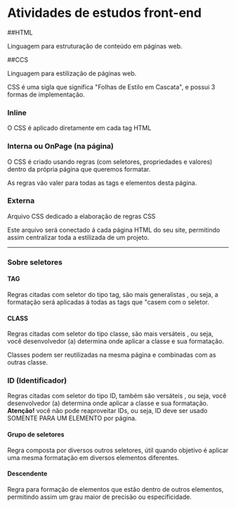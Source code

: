 # Atividades de estudos front-end 

##HTML

Linguagem para estruturação de conteúdo em páginas web. 

##CCS

Linguagem para estilização de páginas web.

CSS é uma sigla que significa "Folhas de Estilo em Cascata", e possui 3 formas de implementação. 

### Inline 

O CSS é aplicado diretamente em cada tag HTML

### Interna ou OnPage (na página)

O CSS é criado usando regras (com seletores, propriedades e valores) dentro da própria página que queremos formatar. 

As regras vão valer para todas as tags e elementos desta página. 


### Externa 

Arquivo CSS dedicado a elaboração de regras CSS

Este arquivo será conectado á cada página HTML do seu site, permitindo assim centralizar toda a estilizada de um projeto. 




--- 

### Sobre seletores 

#### TAG 

Regras citadas com seletor do tipo tag, são mais generalistas , ou seja, a formatação será aplicadas á todas as tags que "casem com o seletor. 

#### CLASS

Regras citadas com seletor do tipo classe, são mais versáteis , ou seja, você desenvolvedor (a) determina onde aplicar a classe e sua formatação. 

Classes podem ser reutilizadas na mesma página e combinadas com as outras classe. 

### ID (Identificador)

Regras citadas com seletor do tipo ID, também são versáteis , ou seja, você desenvolvedor (a) determina onde aplicar a classe e sua formatação. **Atenção!** você não pode reaproveitar IDs, ou seja, ID deve ser usado SOMENTE PARA UM ELEMENTO por página. 

#### Grupo de seletores 

Regra composta por diversos outros seletores, útil quando objetivo é aplicar uma mesma formatação em diversos elementos diferentes. 

#### Descendente 

Regra para formação de elementos que estão dentro de outros elementos, permitindo assim um grau maior de precisão ou especificidade. 










